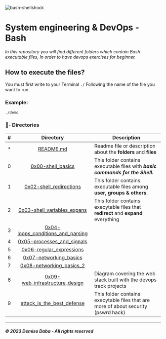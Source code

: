 ![bash-shellshock](https://user-images.githubusercontent.com/125874545/225898294-c0dcf8e4-f6ce-4a20-a2ea-14aab305289e.png)

# System engineering & DevOps - Bash

_In this repository you will find different folders which contain Bash executable files, In order to have devops exercises for beginner._

## How to execute the files?

You must first write to your Terminal `./` Following the name of the file you want to run.

### Example:
```
./demo
```

### :file_folder:- Directories

#|Directory|Description
---|:---:|---
*|[README.md](./README.md)| Readme file or description about the **folders** and __files__
0|[0x00-shell_basics](./0x00-shell_basics)|This folder contains executable files with **_basic commands for the Shell._**
1|[0x02-shell_redirections](./0x01-shell_permissions)| This folder contains executable files among  **user, groups & others**.
2|[0x03-shell_variables_expans](./0x03-shell_variables_expansions)| This folder contains execytable files that **redirect** and **expand** everything
3|[0x04-loops_conditions_and_parsing](./0x04-loops_conditions_and_parsing)|
4|[0x05-processes_and_signals](./0x05-processes_and_signals)|
5|[0x06-regular_expressions](./0x06-regular_expressions)|
6|[0x07-networking_basics](./0x07-networking_basics)|
7|[0x08-networking_basics_2](./0x08-networking_basics_2)|
8|[0x09-web_infrastructure_design](./0x09-web_infrastructure_design)|Diagram covering the web stack built with the devops track projects
9|[attack_is_the_best_defense](./attack_is_the_best_defense)|This folder contains execytable files that are more of about security (pswrd hack)

---
##### © 2023 **Demiso Daba - All rights reserved**
